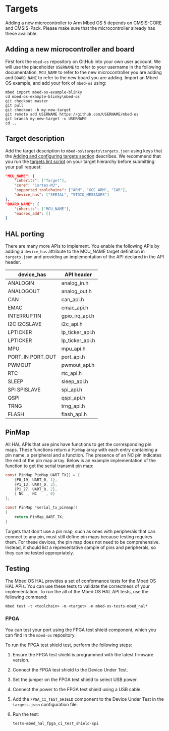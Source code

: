 <h1 id="target-port">Targets</h1>

Adding a new microcontroller to Arm Mbed OS 5 depends on CMSIS-CORE and CMSIS-Pack. Please make sure that the microcontroller already has these available.

## Adding a new microcontroller and board

First fork the `mbed-os` repository on GitHub into your own user account. We will use the placeholder `USERNAME` to refer to your username in the following documentation, `MCU_NAME` to refer to the new microcontroller you are adding and `BOARD_NAME` to refer to the new board you are adding. Import an Mbed OS example, and add your fork of `mbed-os` using:

```
mbed import mbed-os-example-blinky
cd mbed-os-example-blinky\mbed-os
git checkout master
git pull
git checkout -b my-new-target
git remote add USERNAME https://github.com/USERNAME/mbed-os
git branch my-new-target -u USERNAME
cd ..
```

## Target description

Add the target description to `mbed-os\targets\targets.json` using keys that the [Adding and configuring targets section](../reference/adding-and-configuring-targets.html) describes. We recommend that you run the [targets lint script](../reference/adding-and-configuring-targets.html#style-guide) on your target hierarchy before submitting your pull request:

``` json
"MCU_NAME": {
    "inherits": ["Target"],
    "core": "Cortex-M3",
    "supported_toolchains": ["ARM", "GCC_ARM", "IAR"],
    "device_has": ["SERIAL", "STDIO_MESSAGES"]
},
"BOARD_NAME": {
    "inherits": ["MCU_NAME"],
    "macros_add": []
}
```

## HAL porting

There are many more APIs to implement. You enable the following APIs by adding a `device_has` attribute to the MCU_NAME target definition in `targets.json` and providing an implementation of the API declared in the API header.

device_has       |   API header
-----------------|------------------
ANALOGIN         |   analog_in.h
ANALOGOUT        |   analog_out.h
CAN              |   can_api.h
EMAC             |   emac_api.h
INTERRUPTIN      |   gpio_irq_api.h
I2C I2CSLAVE     |   i2c_api.h
LPTICKER         |   lp_ticker_api.h
LPTICKER         |   lp_ticker_api.h
MPU              |   mpu_api.h
PORT_IN PORT_OUT |   port_api.h
PWMOUT           |   pwmout_api.h
RTC              |   rtc_api.h
SLEEP            |   sleep_api.h
SPI SPISLAVE     |   spi_api.h
QSPI             |   qspi_api.h
TRNG             |   trng_api.h
FLASH            |   flash_api.h

## PinMap

All HAL APIs that use pins have functions to get the corresponding pin maps. These functions return a `PinMap` array with each entry containing a pin name, a peripheral and a function. The presence of an NC pin indicates the end of the pin map array. Below is an example implementation of the function to get the serial transmit pin map:

```C NOCI
const PinMap PinMap_UART_TX[] = {
    {P0_19, UART_0, 1},
    {P1_13, UART_0, 3},
    {P1_27, UART_0, 2},
    { NC  , NC    , 0}
};

const PinMap *serial_tx_pinmap()
{
    return PinMap_UART_TX;
}
```

Targets that don't use a pin map, such as ones with peripherals that can connect to any pin, must still define pin maps because testing requires them. For these devices, the pin map does not need to be comprehensive. Instead, it should list a representative sample of pins and peripherals, so they can be tested appropriately.

## Testing

The Mbed OS HAL provides a set of conformance tests for the Mbed OS HAL APIs. You can use these tests to validate the correctness of your implementation. To run the all of the Mbed OS HAL API tests, use the following command:

```
mbed test -t <toolchain> -m <target> -n mbed-os-tests-mbed_hal*
```

### FPGA

You can test your port using the FPGA test shield component, which you can find in the `mbed-os` repository.

To run the FPGA test shield test, perform the following steps:

1. Ensure the FPGA test shield is programmed with the latest firmware version.
1. Connect the FPGA test shield to the Device Under Test.
1. Set the jumper on the FPGA test shield to select USB power.
1. Connect the power to the FPGA test shield using a USB cable.
1. Add the `FPGA_CI_TEST_SHIELD` component to the Device Under Test in the `targets.json` configuration file.
1. Run the test:

   `tests-mbed_hal_fpga_ci_test_shield-spi`
